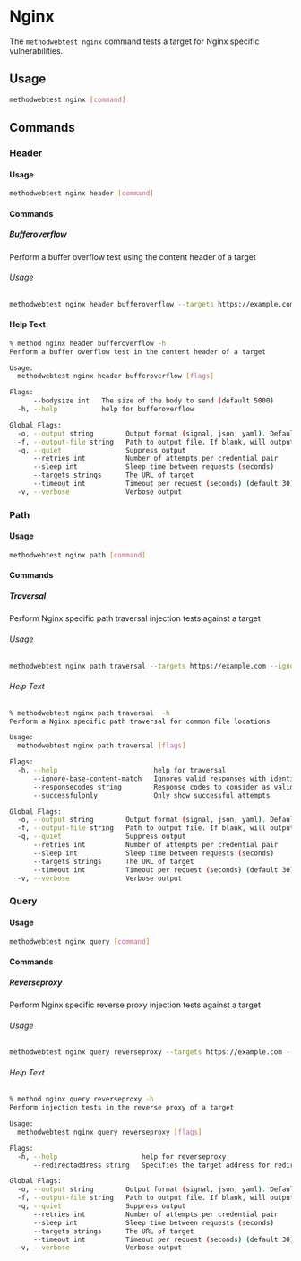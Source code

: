 # Nginx

The `methodwebtest nginx` command tests a target for Nginx specific vulnerabilities.

## Usage

```bash
methodwebtest nginx [command]
```

## Commands

### Header

#### Usage

```bash
methodwebtest nginx header [command]
```

#### Commands

##### Bufferoverflow

Perform a buffer overflow test using the content header of a target

###### Usage

```bash
methodwebtest nginx header bufferoverflow --targets https://example.com --bodysize 5000 --timeout 30
```

#### Help Text

```bash
% method nginx header bufferoverflow -h
Perform a buffer overflow test in the content header of a target

Usage:
  methodwebtest nginx header bufferoverflow [flags]

Flags:
      --bodysize int   The size of the body to send (default 5000)
  -h, --help           help for bufferoverflow

Global Flags:
  -o, --output string        Output format (signal, json, yaml). Default value is signal (default "signal")
  -f, --output-file string   Path to output file. If blank, will output to STDOUT
  -q, --quiet                Suppress output
      --retries int          Number of attempts per credential pair
      --sleep int            Sleep time between requests (seconds)
      --targets strings      The URL of target
      --timeout int          Timeout per request (seconds) (default 30)
  -v, --verbose              Verbose output
```

### Path 

#### Usage

```bash
methodwebtest nginx path [command]
```

#### Commands

##### Traversal

Perform Nginx specific path traversal injection tests against a target

###### Usage

```bash
methodwebtest nginx path traversal --targets https://example.com --ignore-base-content-match false --responsecodes 200-299 --successfulonly
```

###### Help Text

```bash
% methodwebtest nginx path traversal  -h
Perform a Nginx specific path traversal for common file locations

Usage:
  methodwebtest nginx path traversal [flags]

Flags:
  -h, --help                        help for traversal
      --ignore-base-content-match   Ignores valid responses with identical size and word length to the base path, typically signifying a web backend redirect (default true)
      --responsecodes string        Response codes to consider as valid responses (default "200-299")
      --successfulonly              Only show successful attempts

Global Flags:
  -o, --output string        Output format (signal, json, yaml). Default value is signal (default "signal")
  -f, --output-file string   Path to output file. If blank, will output to STDOUT
  -q, --quiet                Suppress output
      --retries int          Number of attempts per credential pair
      --sleep int            Sleep time between requests (seconds)
      --targets strings      The URL of target
      --timeout int          Timeout per request (seconds) (default 30)
  -v, --verbose              Verbose output
```

### Query

#### Usage

```bash
methodwebtest nginx query [command]
```

#### Commands

##### Reverseproxy

Perform Nginx specific reverse proxy injection tests against a target

###### Usage

```bash
methodwebtest nginx query reverseproxy --targets https://example.com --redirectaddress 127.0.0.1
```

###### Help Text

```bash
% method nginx query reverseproxy -h
Perform injection tests in the reverse proxy of a target

Usage:
  methodwebtest nginx query reverseproxy [flags]

Flags:
  -h, --help                     help for reverseproxy
      --redirectaddress string   Specifies the target address for redirection (default "127.0.0.1")

Global Flags:
  -o, --output string        Output format (signal, json, yaml). Default value is signal (default "signal")
  -f, --output-file string   Path to output file. If blank, will output to STDOUT
  -q, --quiet                Suppress output
      --retries int          Number of attempts per credential pair
      --sleep int            Sleep time between requests (seconds)
      --targets strings      The URL of target
      --timeout int          Timeout per request (seconds) (default 30)
  -v, --verbose              Verbose output
```